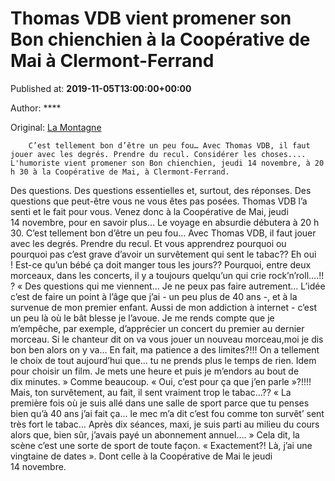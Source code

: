 
# Thomas VDB vient promener son Bon chienchien à la Coopérative de Mai à Clermont-Ferrand

Published at: **2019-11-05T13:00:00+00:00**

Author: ****

Original: [La Montagne](https://www.lamontagne.fr/clermont-ferrand-63000/loisirs/thomas-vdb-vient-promener-son-bon-chienchien-a-la-cooperative-de-mai-a-clermont-ferrand_13677974/)


        C’est tellement bon d’être un peu fou… Avec Thomas VDB, il faut jouer avec les degrés. Prendre du recul. Considérer les choses.... L'humoriste vient promener son Bon chienchien, jeudi 14 novembre, à 20 h 30 à la Coopérative de Mai, à Clermont-Ferrand.
      
Des questions. Des questions essentielles et, surtout, des réponses. Des questions que peut-être vous ne vous êtes pas posées. Thomas VDB l’a senti et le fait pour vous. Venez donc à la Coopérative de Mai, jeudi 14 novembre, pour en savoir plus… Le voyage en absurdie débutera à 20 h 30.
C’est tellement bon d’être un peu fou… Avec Thomas VDB, il faut jouer avec les degrés. Prendre du recul. Et vous apprendrez pourquoi ou pourquoi pas c’est grave d’avoir un survêtement qui sent le tabac?? Eh oui ! Est-ce qu’un bébé ça doit manger tous les jours?? Pourquoi, entre deux morceaux, dans les concerts, il y a toujours quelqu’un qui crie rock’n’roll….!! ?
« Des questions qui me viennent… Je ne peux pas faire autrement… L’idée c’est de faire un point à l’âge que j’ai - un peu plus de 40 ans -, et à la survenue de mon premier enfant. Aussi de mon addiction à internet - c’est un peu là où le bât blesse je l’avoue. Je me rends compte que je m’empêche, par exemple, d’apprécier un concert du premier au dernier morceau. Si le chanteur dit on va vous jouer un nouveau morceau,moi je dis bon ben alors on y va… En fait, ma patience a des limites?!!! On a tellement le choix de tout aujourd’hui que… tu ne prends plus le temps de rien. Idem pour choisir un film. Je mets une heure et puis je m’endors au bout de dix minutes. »
Comme beaucoup. « Oui, c’est pour ça que j’en parle »?!!!! Mais, ton survêtement, au fait, il sent vraiment trop le tabac…?? « La première fois où je suis allé dans une salle de sport parce que tu penses bien qu’à 40 ans j’ai fait ça… le mec m’a dit c’est fou comme ton survêt’ sent très fort le tabac… Après dix séances, maxi, je suis parti au milieu du cours alors que, bien sûr, j’avais payé un abonnement annuel…. »
Cela dit, la scène c’est une sorte de sport de toute façon. « Exactement?! Là, j’ai une vingtaine de dates ». Dont celle à la Coopérative de Mai le jeudi 14 novembre.
